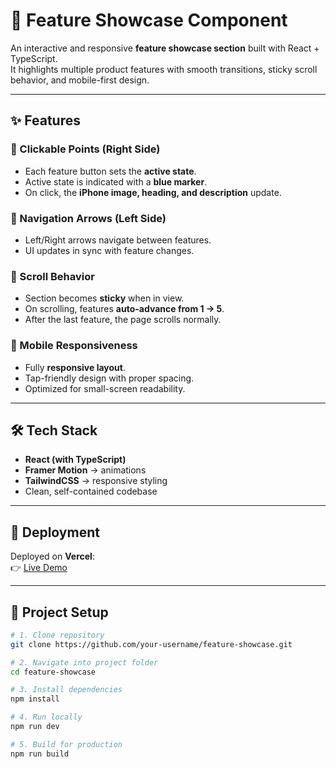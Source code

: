 # 📱 Feature Showcase Component

An interactive and responsive **feature showcase section** built with React + TypeScript.  
It highlights multiple product features with smooth transitions, sticky scroll behavior, and mobile-first design.

---

## ✨ Features

### 🔹 Clickable Points (Right Side)
- Each feature button sets the **active state**.
- Active state is indicated with a **blue marker**.
- On click, the **iPhone image, heading, and description** update.

### 🔹 Navigation Arrows (Left Side)
- Left/Right arrows navigate between features.
- UI updates in sync with feature changes.

### 🔹 Scroll Behavior
- Section becomes **sticky** when in view.
- On scrolling, features **auto-advance from 1 → 5**.
- After the last feature, the page scrolls normally.

### 🔹 Mobile Responsiveness
- Fully **responsive layout**.
- Tap-friendly design with proper spacing.
- Optimized for small-screen readability.

---

## 🛠️ Tech Stack
- **React (with TypeScript)**
- **Framer Motion** → animations
- **TailwindCSS** → responsive styling
- Clean, self-contained codebase

---

## 🚀 Deployment
Deployed on **Vercel**:  
👉 [Live Demo](https://your-deployed-link.vercel.app)

---

## 📂 Project Setup

```bash
# 1. Clone repository
git clone https://github.com/your-username/feature-showcase.git

# 2. Navigate into project folder
cd feature-showcase

# 3. Install dependencies
npm install

# 4. Run locally
npm run dev

# 5. Build for production
npm run build
